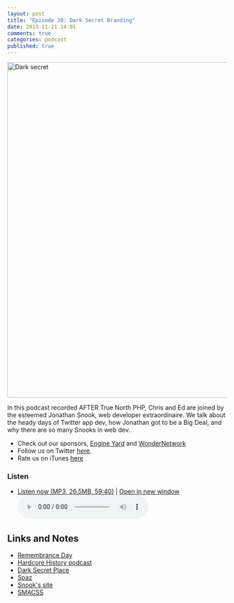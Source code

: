 ```yaml
---
layout: post
title: "Episode 38: Dark Secret Branding"
date: 2013-11-21 14:01
comments: true
categories: podcast
published: true
---
```


<a href="http://www.flickr.com/photos/alablu/6923218805/" title="Dark secret by AlaBlu - Zanone Federico, on Flickr"><img src="http://farm8.staticflickr.com/7203/6923218805_4006c8e05c_b.jpg" width="1024" height="768" alt="Dark secret"></a>

In this podcast recorded AFTER True North PHP, Chris and Ed are joined by the esteemed Jonathan Snook, web developer extraordinaire. We talk about the heady days of Twitter app dev, how Jonathan got to be a Big Deal, and why there are so many Snooks in web dev.

* Check out our sponsors, [Engine Yard](http://www.engineyard.com/) and [WonderNetwork](https://wondernetwork.com/)
* Follow us on Twitter [here](https://twitter.com/dev_hell).
* Rate us on iTunes [here](http://itunes.apple.com/us/podcast/dev-hell/id489840699)

### Listen

* <a href="http://devhell.s3.amazonaws.com/ep38-64mono.mp3" rel="enclosure">Listen now (MP3, 26.5MB, 59:40)</a> | <a href="/player.html?ep38-64mono.mp3" target="player_win" class="audio-player-popup">Open in new window</a>    
    <audio controls src="http://devhell.s3.amazonaws.com/ep38-64mono.mp3">

## Links and Notes

* [Remembrance Day](https://en.wikipedia.org/wiki/Remembrance_Day)
* [Hardcore History podcast](http://www.dancarlin.com/disp.php/hh)
* [Dark Secret Place](http://www.kfiam640.com/common/podcast/single_page.html?podcast=DarkSecretPlace)
* [Spaz](http://getspaz.com)
* [Snook's site](http://snook.ca/)
* [SMACSS](http://smacss.com/)
